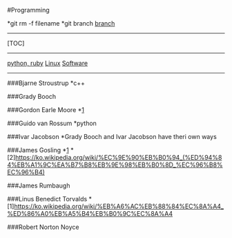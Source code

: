 #Programming

  *git rm -f filename
  *git branch [branch](https://wayhome25.github.io/git/2017/07/08/git-first-pull-request-story/)

---

[TOC]
  
---

   [python, ruby](./PL/python/README.md)
   [Linux](./OS/Linux/README.md)
   [Software](./SW/README.md)

---





###Bjarne Stroustrup
  *c++

###Grady Booch 

###Gordon Earle Moore
  *[1](https://ko.wikipedia.org/wiki/%EA%B3%A0%EB%93%A0_%EB%AC%B4%EC%96%B4)

###Guido van Rossum
  *python

###Ivar Jacobson
  *Grady Booch and Ivar Jacobson have theri own ways

###James Gosling
  *[1](https://namu.wiki/w/Java?from=JAVA)
  *[2]https://ko.wikipedia.org/wiki/%EC%9E%90%EB%B0%94_(%ED%94%84%EB%A1%9C%EA%B7%B8%EB%9E%98%EB%B0%8D_%EC%96%B8%EC%96%B4)

###James Rumbaugh  

###Linus Benedict Torvalds
  *[1]https://ko.wikipedia.org/wiki/%EB%A6%AC%EB%88%84%EC%8A%A4_%ED%86%A0%EB%A5%B4%EB%B0%9C%EC%8A%A4

###Robert Norton Noyce